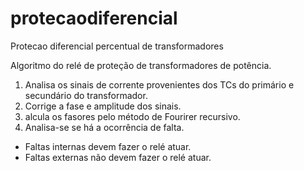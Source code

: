 # protecaodiferencial
Protecao diferencial percentual de transformadores

Algoritmo do relé de proteção de transformadores de potência.

1. Analisa os sinais de corrente provenientes dos TCs do primário e secundário do transformador.
2. Corrige a fase e amplitude dos sinais.
3. alcula os fasores pelo método de Fourirer recursivo.
4. Analisa-se se há a ocorrência de falta.

- Faltas internas devem fazer o relé atuar.
- Faltas externas não devem fazer o relé atuar.
